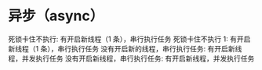 # 异步（async）

死锁卡住不执行: 有开启新线程（1 条），串行执行任务
死锁卡住不执行 1: 有开启新线程（1 条），串行执行任务
没有开启新的线程，串行执行任务: 有开启新线程，并发执行任务
没有开启新线程，串行执行任务: 有开启新线程，并发执行任务